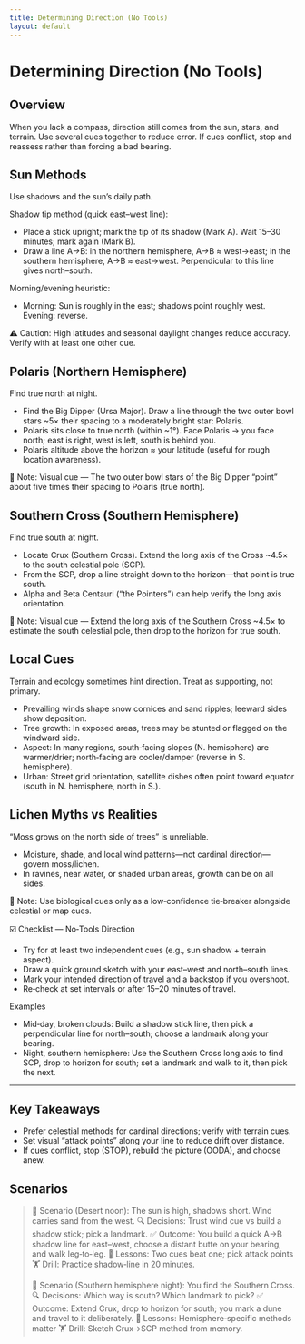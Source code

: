 ```yaml
---
title: Determining Direction (No Tools)
layout: default
---
```


# Determining Direction (No Tools)

## Overview
When you lack a compass, direction still comes from the sun, stars, and terrain. Use several cues together to reduce error. If cues conflict, stop and reassess rather than forcing a bad bearing.

## Sun Methods
Use shadows and the sun’s daily path.

Shadow tip method (quick east–west line):
- Place a stick upright; mark the tip of its shadow (Mark A). Wait 15–30 minutes; mark again (Mark B).
- Draw a line A→B: in the northern hemisphere, A→B ≈ west→east; in the southern hemisphere, A→B ≈ east→west. Perpendicular to this line gives north–south.

Morning/evening heuristic:
- Morning: Sun is roughly in the east; shadows point roughly west. Evening: reverse.

⚠️ Caution: High latitudes and seasonal daylight changes reduce accuracy. Verify with at least one other cue.

## Polaris (Northern Hemisphere)
Find true north at night.

- Find the Big Dipper (Ursa Major). Draw a line through the two outer bowl stars ~5× their spacing to a moderately bright star: Polaris.
- Polaris sits close to true north (within ~1°). Face Polaris → you face north; east is right, west is left, south is behind you.
- Polaris altitude above the horizon ≈ your latitude (useful for rough location awareness).

📝 Note: Visual cue — The two outer bowl stars of the Big Dipper “point” about five times their spacing to Polaris (true north).
<!-- TODO: Figure: fig-polaris-pointer.svg — Big Dipper with pointer stars line to Polaris (true north). -->

## Southern Cross (Southern Hemisphere)
Find true south at night.

- Locate Crux (Southern Cross). Extend the long axis of the Cross ~4.5× to the south celestial pole (SCP).
- From the SCP, drop a line straight down to the horizon—that point is true south.
- Alpha and Beta Centauri (“the Pointers”) can help verify the long axis orientation.

📝 Note: Visual cue — Extend the long axis of the Southern Cross ~4.5× to estimate the south celestial pole, then drop to the horizon for true south.
<!-- TODO: Figure: fig-southern-cross-scp.svg — Southern Cross long axis extended to SCP; drop line to horizon for true south. -->

## Local Cues
Terrain and ecology sometimes hint direction. Treat as supporting, not primary.

- Prevailing winds shape snow cornices and sand ripples; leeward sides show deposition.
- Tree growth: In exposed areas, trees may be stunted or flagged on the windward side.
- Aspect: In many regions, south‑facing slopes (N. hemisphere) are warmer/drier; north‑facing are cooler/damper (reverse in S. hemisphere).
- Urban: Street grid orientation, satellite dishes often point toward equator (south in N. hemisphere, north in S.).

## Lichen Myths vs Realities
“Moss grows on the north side of trees” is unreliable.

- Moisture, shade, and local wind patterns—not cardinal direction—govern moss/lichen.
- In ravines, near water, or shaded urban areas, growth can be on all sides.

📝 Note: Use biological cues only as a low‑confidence tie‑breaker alongside celestial or map cues.

☑️ Checklist — No‑Tools Direction
- Try for at least two independent cues (e.g., sun shadow + terrain aspect).
- Draw a quick ground sketch with your east–west and north–south lines.
- Mark your intended direction of travel and a backstop if you overshoot.
- Re‑check at set intervals or after 15–20 minutes of travel.

Examples
- Mid‑day, broken clouds: Build a shadow stick line, then pick a perpendicular line for north–south; choose a landmark along your bearing.
- Night, southern hemisphere: Use the Southern Cross long axis to find SCP, drop to horizon for south; set a landmark and walk to it, then pick the next.

---

## Key Takeaways
- Prefer celestial methods for cardinal directions; verify with terrain cues.
- Set visual “attack points” along your line to reduce drift over distance.
- If cues conflict, stop (STOP), rebuild the picture (OODA), and choose anew.

## Scenarios

> 🧭 Scenario (Desert noon): The sun is high, shadows short. Wind carries sand from the west.
> 🔍 Decisions: Trust wind cue vs build a shadow stick; pick a landmark.
> ✅ Outcome: You build a quick A→B shadow line for east–west, choose a distant butte on your bearing, and walk leg‑to‑leg.
> 🧠 Lessons: Two cues beat one; pick attack points
> 🏋️ Drill: Practice shadow‑line in 20 minutes.
>
> 🧭 Scenario (Southern hemisphere night): You find the Southern Cross.
> 🔍 Decisions: Which way is south? Which landmark to pick?
> ✅ Outcome: Extend Crux, drop to horizon for south; you mark a dune and travel to it deliberately.
> 🧠 Lessons: Hemisphere‑specific methods matter
> 🏋️ Drill: Sketch Crux→SCP method from memory.
